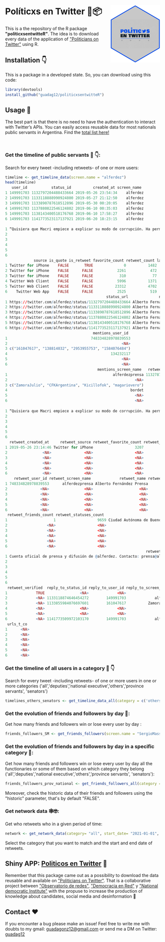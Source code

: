 <!-- README.md is generated from README.Rmd. Please edit that file -->
  
  # Políticxs en Twitter 🔷📦 <img src="man/figures/logo.png" width="160px" align="right" />
  
  This is a the repository of the R package __"politicxsentwitteR"__. The idea is to download every data of the application of ["Politicians on Twitter"](https://oderedes.shinyapps.io/politicosentwitter/) using R.

<!-- Use twitter from R. Get started by reading `vignette("rtweet")`. -->
  
  
  ## Installation 👇
  
  This is a package in a developed state. So, you can download using this code:
  
 ``` r 
library(devtools)
install_github("guadag12/politicxsentwitteR")
```

## Usage 🌟

The best part is that there is no need to have the authentication to interact with Twitter’s APIs. You can easily access reusable data for most nationals public servants in Argentina. Find the [total list here!](https://github.com/Guadag12/polentw/raw/master1/data/data_politicos.rda)

 
 ### Get the timeline of public servants 🤳 👇:
  
 Search for every tweet -including retweets- of one or more users:
 
 ``` r
 timeline <- get_timeline_data(screen.name = "alferdez")
 head(timeline)
    user_id           status_id          created_at screen_name
1 149991703 1132797204488433664 2019-05-26 23:54:34    alferdez
2 149991703 1133118888990924800 2019-05-27 21:12:50    alferdez
3 149991703 1133890787618512896 2019-05-30 00:20:05    alferdez
4 149991703 1137880822546124802 2019-06-10 00:35:03    alferdez
5 149991703 1138143400518176768 2019-06-10 17:58:27    alferdez
6 149991703 1141773523117137921 2019-06-20 18:23:15    alferdez
                                                                                                                                                                                                            text
1 “Quisiera que Macri empiece a explicar su modo de corrupción. Ha permitido que todos sus ministros se lleven la plata al exterior mientras los argentinos hacen el esfuerzo” @alferdez https://t.co/sahcW3Gb1y
2                                                                                                                                                                                        https://t.co/wIfMNOFXUI
3                                                                                 @ZamoraJulio @CFKArgentina @Kicillofok @magariovero Gracias Julio, un placer recibirte, juntos vamos a sacar el país adelante.
4                                                                                          Felicitaciones @bordet por tu merecidisimo triunfo. \n\nEl pueblo de Entre Ríos renovó su esperanza. Vamos Argentina.
5                                                                                                                                                Las Abuelas son lo mejor que tenemos. \n\nBienvenido nieto 130.
6                                                                                                                                                              ¡Feliz Día de la Bandera! https://t.co/8b04UV9uEG
              source is_quote is_retweet favorite_count retweet_count lang
1 Twitter for iPhone    FALSE       TRUE              0          1482   es
2 Twitter for iPhone    FALSE      FALSE           2261           472  und
3 Twitter for iPhone    FALSE      FALSE            310            77   es
4 Twitter Web Client    FALSE      FALSE           5996          1371   es
5 Twitter Web Client    FALSE      FALSE          23312          4702   es
6    Twitter Web App    FALSE      FALSE           2525           519   es
                                               status_url              name
1 https://twitter.com/alferdez/status/1132797204488433664 Alberto Fernández
2 https://twitter.com/alferdez/status/1133118888990924800 Alberto Fernández
3 https://twitter.com/alferdez/status/1133890787618512896 Alberto Fernández
4 https://twitter.com/alferdez/status/1137880822546124802 Alberto Fernández
5 https://twitter.com/alferdez/status/1138143400518176768 Alberto Fernández
6 https://twitter.com/alferdez/status/1141773523117137921 Alberto Fernández
                                         mentions_user_id
1                                      748334828978839553
2                                                    <NA>
3 c("161047617", "138814032", "2953955753", "1584076484")
4                                               134232117
5                                                    <NA>
6                                                    <NA>
                                           mentions_screen_name   retweet_status_id
1                                                alferdezprensa 1132787189383876614
2                                                          <NA>                <NA>
3 c("ZamoraJulio", "CFKArgentina", "Kicillofok", "magariovero")                <NA>
4                                                        bordet                <NA>
5                                                          <NA>                <NA>
6                                                          <NA>                <NA>
                                                                                                                                                                                                    retweet_text
1 “Quisiera que Macri empiece a explicar su modo de corrupción. Ha permitido que todos sus ministros se lleven la plata al exterior mientras los argentinos hacen el esfuerzo” @alferdez https://t.co/sahcW3Gb1y
2                                                                                                                                                                                                           <NA>
3                                                                                                                                                                                                           <NA>
4                                                                                                                                                                                                           <NA>
5                                                                                                                                                                                                           <NA>
6                                                                                                                                                                                                           <NA>
   retweet_created_at     retweet_source retweet_favorite_count retweet_retweet_count
1 2019-05-26 23:14:46 Twitter for iPhone                   3207                  1482
2                <NA>               <NA>                   <NA>                  <NA>
3                <NA>               <NA>                   <NA>                  <NA>
4                <NA>               <NA>                   <NA>                  <NA>
5                <NA>               <NA>                   <NA>                  <NA>
6                <NA>               <NA>                   <NA>                  <NA>
     retweet_user_id retweet_screen_name             retweet_name retweet_followers_count
1 748334828978839553      alferdezprensa Alberto Fernández Prensa                  322485
2               <NA>                <NA>                     <NA>                    <NA>
3               <NA>                <NA>                     <NA>                    <NA>
4               <NA>                <NA>                     <NA>                    <NA>
5               <NA>                <NA>                     <NA>                    <NA>
6               <NA>                <NA>                     <NA>                    <NA>
  retweet_friends_count retweet_statuses_count                           retweet_location
1                     1                   9659 Ciudad Autónoma de Buenos Aires, Argentina
2                  <NA>                   <NA>                                       <NA>
3                  <NA>                   <NA>                                       <NA>
4                  <NA>                   <NA>                                       <NA>
5                  <NA>                   <NA>                                       <NA>
6                  <NA>                   <NA>                                       <NA>
                                                                 retweet_description
1 Cuenta oficial de prensa y difusión de @alferdez. Contacto: prensa@alferdez.com.ar
2                                                                               <NA>
3                                                                               <NA>
4                                                                               <NA>
5                                                                               <NA>
6                                                                               <NA>
  retweet_verified  reply_to_status_id reply_to_user_id reply_to_screen_name urls_url
1             TRUE                <NA>             <NA>                 <NA>     <NA>
2             <NA> 1133118874646454272        149991703             alferdez     <NA>
3             <NA> 1133855984076697601        161047617          ZamoraJulio     <NA>
4             <NA>                <NA>             <NA>                 <NA>     <NA>
5             <NA>                <NA>             <NA>                 <NA>     <NA>
6             <NA> 1141773509972103170        149991703             alferdez     <NA>
  urls_t_co
1      <NA>
2      <NA>
3      <NA>
4      <NA>
5      <NA>
6      <NA>
 ```

 ### Get the timeline of all users in a category 🤳 👇
  
   Search for every tweet -including retweets- of one or more users in one or more categories ('all','deputies','national executive','others','province servants', 'senators')

 ``` r
 timelines_others_senators <- get_timeline_data_all(category = c('others','senators'))
 ```

 ### Get the evolution of friends and followers by day 👥:
  
   Get how many friends and followers win or lose every user by day :
  
   ``` r
 friends_followers_SM <- get_friends_followers(screen.name = "SergioMassa")
 ```

 ### Get the evolution of friends and followers by day in a specific category 👥:
  
   Get how many friends and followers win or lose every user by day all the functionaries or some of them based on which category they belong ('all','deputies','national executive','others','province servants', 'senators'):
  
   ``` r
 friends_followers_prov_national <- get_friends_followers_all(category = c('province servants','national executive' ),  historic = FALSE)
  ```

  Moreover, check the historic data of their friends and followers using the "historic" parameter, that's by default "FALSE".


 ### Get network data 🕸🤓:

  Get who retweets who in a given period of time:

  ``` r
  network <- get_network_data(category= "all", start_date= "2021-01-01", end_date = "2021-03-31")
  ```

 Select the category that you want to match and the start and end date of retweets.


## Shiny APP: [Politicos en Twitter](https://oderedes.shinyapps.io/politicosentwitter/) 🔷

Remember that this package came out as a possibility to download the data reusable and available on ["Politicians on Twitter"](https://oderedes.shinyapps.io/politicosentwitter/). That is a collaborative project between ["Observatorio de redes"](https://twitter.com/O_de_R), ["Democracia en Red"](https://twitter.com/fundacionDER) y ["National democratic Institute"](https://twitter.com/NDI) with the propuse to increase the production of knowledge about candidates, social media and desinformation 🙌


## Contact ❤️

If you encounter a bug please make an issue! Feel free to write me with doubts to my gmail: guadagonz12@gmail.com or send me a DM on Twitter: [guadag12](https://twitter.com/guadag12) 
